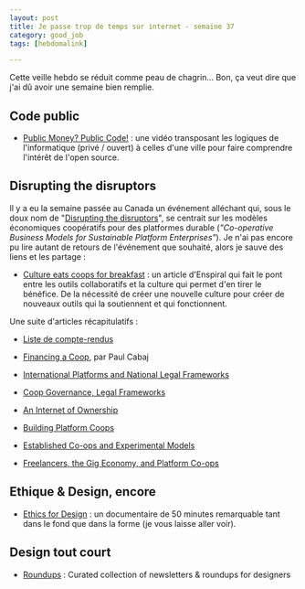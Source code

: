 ```yaml
---
layout: post
title: Je passe trop de temps sur internet - semaine 37
category: good_job
tags: [hebdomalink]

---
```


Cette veille hebdo se réduit comme peau de chagrin... Bon, ça veut dire que j'ai dû avoir une semaine bien remplie.

<!--more-->

## Code public

- [Public Money? Public Code!](https://vimeo.com/232524527) : une vidéo transposant les logiques de l'informatique (privé / ouvert) à celles d'une ville pour faire comprendre l'intérêt de l'open source.


## Disrupting the disruptors

Il y a eu la semaine passée au Canada un événement alléchant qui, sous le doux nom de "[Disrupting the disruptors](http://platformcoop.ca/)", se centrait sur les modèles économiques coopératifs pour des platformes durable (*"Co-operative Business Models for Sustainable Platform Enterprises"*). Je n'ai pas encore pu lire autant de retours de l'événement que souhaité, alors je sauve des liens et les partage :

- [Culture eats coops for breakfast](https://medium.com/enspiral-tales/culture-eats-coops-for-breakfast-4555560154cb) : un article d'Enspiral qui fait le pont entre les outils collaboratifs et la culture qui permet d'en tirer le bénéfice. De la nécessité de créer une nouvelle culture pour créer de nouveaux outils qui la soutiennent et qui fonctionnent.

Une suite d'articles récapitulatifs :

- [Liste de compte-rendus](https://ingbrief.wordpress.com/tag/platformcoop/)

- [Financing a Coop](https://ingbrief.wordpress.com/2017/09/10/20170910-1355-paul-cabaj-financing-a-coop-disrupting-the-disruptors/), par Paul Cabaj
- [International Platforms and National Legal Frameworks](https://ingbrief.wordpress.com/2017/09/10/20170910-1240-margaret-vincent-brian-iler-international-platforms-and-national-legal-frameworks-disrupting-the-disruptors/)
- [Coop Governance, Legal Frameworks](https://ingbrief.wordpress.com/2017/09/10/20170910-1050-paul-cabaj-russ-christianson-margaret-vincent-coop-governance-legal-frameworks-disrupting-the-disruptors/)
- [An Internet of Ownership](https://ingbrief.wordpress.com/2017/09/10/20170910-0955-nathan-schneider-an-internet-of-ownership-disrupting-the-disruptors/)
- [Building Platform Coops](https://ingbrief.wordpress.com/2017/09/09/20170909-1630-evan-henshaw-plath-building-platform-coops-disrupting-the-disruptors/)
- [Established Co-ops and Experimental Models](https://ingbrief.wordpress.com/2017/09/09/20170909-1520-frisia-donders-cloe-waretini-patrick-nangle-established-co-ops-and-experimental-models-disrupting-the-disruptors/)
- [Freelancers, the Gig Economy, and Platform Co-ops](https://ingbrief.wordpress.com/2017/09/09/20170909-1415-colette-murphy-kristy-milland-greig-de-peuter-trebor-schotz-frisia-donders-freelancers-the-gig-economy-and-platform-co-ops-disrupting-the-disruptors/)

## Ethique & Design, encore

- [Ethics for Design](http://ethicsfordesign.com/fr) : un documentaire de 50 minutes remarquable tant dans le fond que dans la forme (je vous laisse aller voir).


## Design tout court

- [Roundups](http://roundups.co/) : Curated collection of newsletters & roundups for designers
